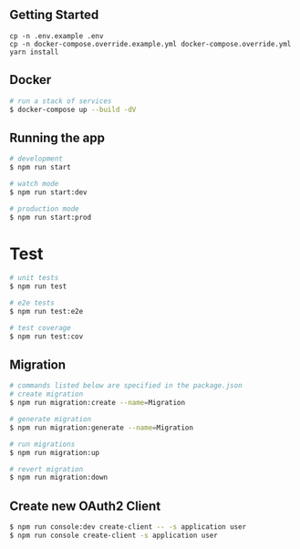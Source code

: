 ## Getting Started

```
cp -n .env.example .env
cp -n docker-compose.override.example.yml docker-compose.override.yml
yarn install
```

## Docker

```bash
# run a stack of services
$ docker-compose up --build -dV
```

## Running the app

```bash
# development
$ npm run start

# watch mode
$ npm run start:dev

# production mode
$ npm run start:prod
```

# Test

```bash
# unit tests
$ npm run test

# e2e tests
$ npm run test:e2e

# test coverage
$ npm run test:cov
```

## Migration

```bash
# commands listed below are specified in the package.json
# create migration
$ npm run migration:create --name=Migration

# generate migration
$ npm run migration:generate --name=Migration

# run migrations
$ npm run migration:up

# revert migration
$ npm run migration:down
```

## Create new OAuth2 Client
```bash
$ npm run console:dev create-client -- -s application user
$ npm run console create-client -s application user
```
